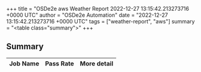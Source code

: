 +++
title = "OSDe2e aws Weather Report 2022-12-27 13:15:42.213273716 +0000 UTC"
author = "OSDe2e Automation"
date = "2022-12-27 13:15:42.213273716 +0000 UTC"
tags = ["weather-report", "aws"]
summary = "<table class=\"summary\"></table>"
+++
## Summary

| Job Name | Pass Rate | More detail |
|----------|-----------|-------------|




